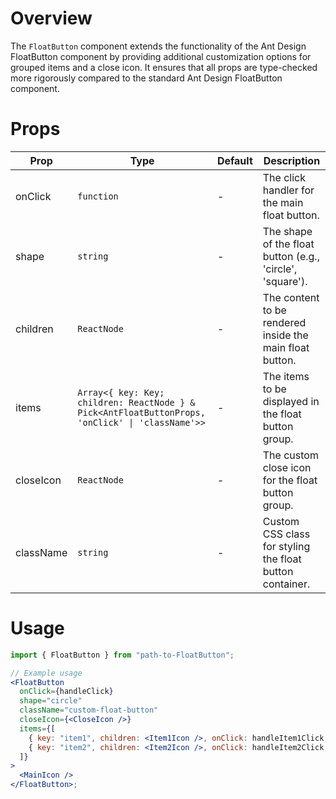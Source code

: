 # Overview

The `FloatButton` component extends the functionality of the Ant Design FloatButton component by providing additional customization options for grouped items and a close icon. It ensures that all props are type-checked more rigorously compared to the standard Ant Design FloatButton component.

# Props

| Prop      | Type                                                                                             | Default | Description                                               |
| --------- | ------------------------------------------------------------------------------------------------ | ------- | --------------------------------------------------------- |
| onClick   | `function`                                                                                       | -       | The click handler for the main float button.              |
| shape     | `string`                                                                                         | -       | The shape of the float button (e.g., 'circle', 'square'). |
| children  | `ReactNode`                                                                                      | -       | The content to be rendered inside the main float button.  |
| items     | `Array<{ key: Key; children: ReactNode } & Pick<AntFloatButtonProps, 'onClick' \| 'className'>>` | -       | The items to be displayed in the float button group.      |
| closeIcon | `ReactNode`                                                                                      | -       | The custom close icon for the float button group.         |
| className | `string`                                                                                         | -       | Custom CSS class for styling the float button container.  |

# Usage

```jsx
import { FloatButton } from "path-to-FloatButton";

// Example usage
<FloatButton
  onClick={handleClick}
  shape="circle"
  className="custom-float-button"
  closeIcon={<CloseIcon />}
  items={[
    { key: "item1", children: <Item1Icon />, onClick: handleItem1Click, className: "item1-class" },
    { key: "item2", children: <Item2Icon />, onClick: handleItem2Click, className: "item2-class" },
  ]}
>
  <MainIcon />
</FloatButton>;
```
